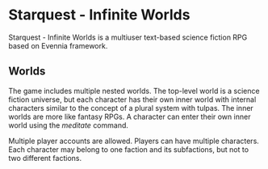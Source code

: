 # Starquest - Infinite Worlds

Starquest - Infinite Worlds is a multiuser text-based science fiction RPG based on Evennia framework.

## Worlds

The game includes multiple nested worlds. The top-level world is a science fiction universe, but each character has their own inner world with internal characters similar to the concept of a plural system with tulpas. The inner worlds are more like fantasy RPGs. A character can enter their own inner world using the _meditate_ command.

Multiple player accounts are allowed. Players can have multiple characters. Each character may belong to one faction and its subfactions, but not to two different factions.
